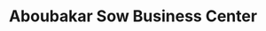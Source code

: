 ---
title: "Aboubakar Sow Business Center"
url: /monrovia/aboubakar-sow-business-center/
shop: general
---